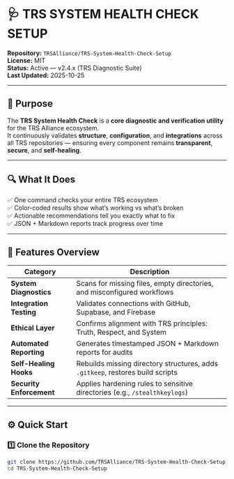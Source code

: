 # 🩺 TRS SYSTEM HEALTH CHECK SETUP  
**Repository:** `TRSAlliance/TRS-System-Health-Check-Setup`  
**License:** MIT  
**Status:** Active — v2.4.x (TRS Diagnostic Suite)  
**Last Updated:** 2025-10-25  

---

## 🚀 Purpose  
The **TRS System Health Check** is a **core diagnostic and verification utility** for the TRS Alliance ecosystem.  
It continuously validates **structure**, **configuration**, and **integrations** across all TRS repositories — ensuring every component remains **transparent**, **secure**, and **self-healing**.  

---

## 🔍 What It Does  
✅ One command checks your entire TRS ecosystem  
✅ Color-coded results show what’s working vs what’s broken  
✅ Actionable recommendations tell you exactly what to fix  
✅ JSON + Markdown reports track progress over time  

---

## 🧩 Features Overview  

| Category | Description |
|-----------|--------------|
| **System Diagnostics** | Scans for missing files, empty directories, and misconfigured workflows |
| **Integration Testing** | Validates connections with GitHub, Supabase, and Firebase |
| **Ethical Layer** | Confirms alignment with TRS principles: Truth, Respect, and System |
| **Automated Reporting** | Generates timestamped JSON + Markdown reports for audits |
| **Self-Healing Hooks** | Rebuilds missing directory structures, adds `.gitkeep`, restores build scripts |
| **Security Enforcement** | Applies hardening rules to sensitive directories (e.g., `/stealthkeylogs`) |

---

## ⚙️ Quick Start  

### 1️⃣ Clone the Repository  
```bash
git clone https://github.com/TRSAlliance/TRS-System-Health-Check-Setup.git
cd TRS-System-Health-Check-Setup
